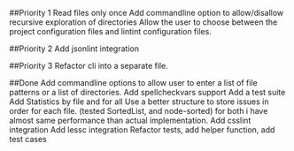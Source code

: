 ##Priority 1
Read files only once
Add commandline option to allow/disallow recursive exploration of directories
Allow the user to choose between the project configuration files and lintint configuration files.

##Priority 2
Add jsonlint integration

##Priority 3
Refactor cli into a separate file.

##Done
Add commandline options to allow user to enter a list of file patterns or a list of directories.
Add spellcheckvars support
Add a test suite
Add Statistics by file and for all
Use a better structure to store issues in order for each file. (tested SortedList, and node-sorted) for both i have almost same performance than actual implementation.
Add csslint integration
Add lessc integration
Refactor tests, add helper function, add test cases
